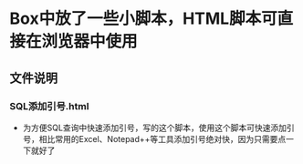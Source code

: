 # Box中放了一些小脚本，HTML脚本可直接在浏览器中使用

## 文件说明
### SQL添加引号.html
*	为方便SQL查询中快速添加引号，写的这个脚本，使用这个脚本可快速添加引号，相比常用的Excel、Notepad++等工具添加引号绝对快，因为只需要点一下就好了